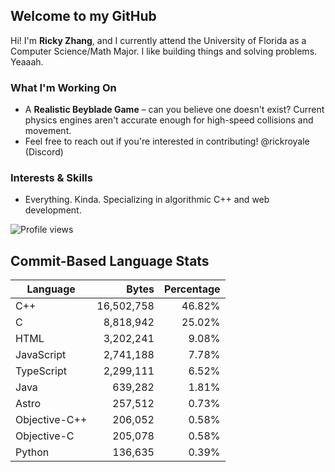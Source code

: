 ## Welcome to my GitHub

Hi! I'm **Ricky Zhang**, and I currently attend the University of Florida as a Computer Science/Math Major. I like building things and solving problems. Yeaaah.

### What I'm Working On
- A **Realistic Beyblade Game** – can you believe one doesn't exist? Current physics engines aren't accurate enough for high-speed collisions and movement.
- Feel free to reach out if you're interested in contributing! @rickroyale (Discord)

### Interests & Skills
- Everything. Kinda. Specializing in algorithmic C++ and web development.

![Profile views](https://komarev.com/ghpvc/?username=TheRickyZhang&color=blue)

<!--START_COMMIT_LANG_STATS-->
## Commit-Based Language Stats

| Language | Bytes | Percentage |
| --- | ---:| ---:|
| C++ | 16,502,758 | 46.82% |
| C | 8,818,942 | 25.02% |
| HTML | 3,202,241 | 9.08% |
| JavaScript | 2,741,188 | 7.78% |
| TypeScript | 2,299,111 | 6.52% |
| Java | 639,282 | 1.81% |
| Astro | 257,512 | 0.73% |
| Objective-C++ | 206,052 | 0.58% |
| Objective-C | 205,078 | 0.58% |
| Python | 136,635 | 0.39% |
<!--END_COMMIT_LANG_STATS-->

